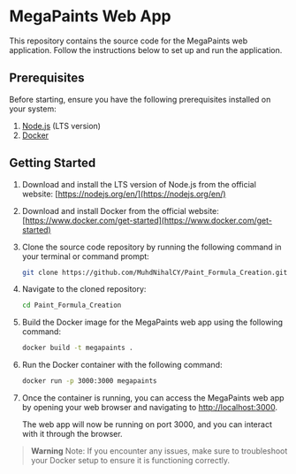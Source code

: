 # MegaPaints Web App

This repository contains the source code for the MegaPaints web application. Follow the instructions below to set up and run the application.

## Prerequisites

Before starting, ensure you have the following prerequisites installed on your system:

1. [Node.js](https://nodejs.org/en/) (LTS version)
2. [Docker](https://www.docker.com/get-started)

## Getting Started

1. Download and install the LTS version of Node.js from the official website: [https://nodejs.org/en/](https://nodejs.org/en/)

2. Download and install Docker from the official website: [https://www.docker.com/get-started](https://www.docker.com/get-started)

3. Clone the source code repository by running the following command in your terminal or command prompt:

   ```bash
   git clone https://github.com/MuhdNihalCY/Paint_Formula_Creation.git
   ```

4. Navigate to the cloned repository:

   ```bash
   cd Paint_Formula_Creation
   ```

5. Build the Docker image for the MegaPaints web app using the following command:

   ```bash
   docker build -t megapaints .
   ```

6. Run the Docker container with the following command:

   ```bash
   docker run -p 3000:3000 megapaints
   ```

7. Once the container is running, you can access the MegaPaints web app by opening your web browser and navigating to [http://localhost:3000](http://localhost:3000).

   The web app will now be running on port 3000, and you can interact with it through the browser.








> **Warning**
> Note: If you encounter any issues, make sure to troubleshoot your Docker setup to ensure it is functioning correctly.

